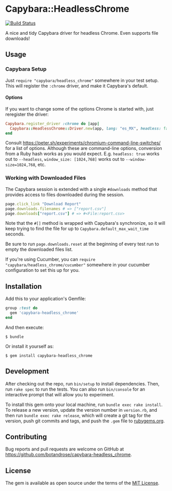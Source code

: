# Capybara::HeadlessChrome
[![Build Status](https://travis-ci.org/botandrose/capybara-headless_chrome.svg?branch=master)](https://travis-ci.org/botandrose/capybara-headless_chrome)

A nice and tidy Capybara driver for headless Chrome. Even supports file downloads!

## Usage

### Capybara Setup

Just `require "capybara/headless_chrome"` somewhere in your test setup. This will register the `:chrome` driver, and make it  Capybara's default.

#### Options

If you want to change some of the options Chrome is started with, just reregister the driver:

```ruby
Capybara.register_driver :chrome do |app|
  Capybara::HeadlessChrome::Driver.new(app, lang: "es_MX", headless: false, window_size: [1024,768])
end
```

Consult https://peter.sh/experiments/chromium-command-line-switches/ for a list of options. Although these are command-line options, conversion from a Ruby hash works as you would expect. E.g. `headless: true` works out to `--headless`, `window_size: [1024,768]` works out to `--window-size=1024,768`, etc.

### Working with Downloaded Files

The Capybara session is extended with a single `#downloads` method that provides access to files downloaded during the session.

```ruby
page.click_link "Download Report"
page.downloads.filenames # => ["report.csv"]
page.downloads["report.csv"] # => #<File:report.csv>
```

Note that the `#[]` method is wrapped with Capybara's synchronize, so it will keep trying to find the file for up to `Capybara.default_max_wait_time` seconds.

Be sure to run `page.downloads.reset` at the beginning of every test run to empty the downloaded files list.

If you're using Cucumber, you can `require "capybara/headless_chrome/cucumber"` somewhere in your cucumber configuration to set this up for you.

## Installation

Add this to your application's Gemfile:

```ruby
group :test do
  gem 'capybara-headless_chrome'
end
```

And then execute:

    $ bundle

Or install it yourself as:

    $ gem install capybara-headless_chrome

## Development

After checking out the repo, run `bin/setup` to install dependencies. Then, run `rake spec` to run the tests. You can also run `bin/console` for an interactive prompt that will allow you to experiment.

To install this gem onto your local machine, run `bundle exec rake install`. To release a new version, update the version number in `version.rb`, and then run `bundle exec rake release`, which will create a git tag for the version, push git commits and tags, and push the `.gem` file to [rubygems.org](https://rubygems.org).

## Contributing

Bug reports and pull requests are welcome on GitHub at https://github.com/botandrose/capybara-headless_chrome.

## License

The gem is available as open source under the terms of the [MIT License](https://opensource.org/licenses/MIT).
